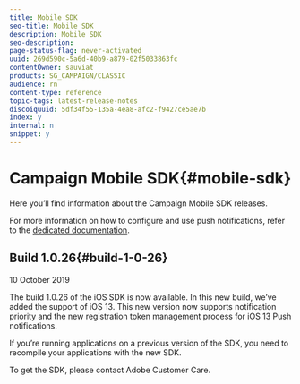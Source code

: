 ```yaml
---
title: Mobile SDK
seo-title: Mobile SDK
description: Mobile SDK
seo-description: 
page-status-flag: never-activated
uuid: 269d590c-5a6d-40b9-a879-02f5033863fc
contentOwner: sauviat
products: SG_CAMPAIGN/CLASSIC
audience: rn
content-type: reference
topic-tags: latest-release-notes
discoiquuid: 5df34f55-135a-4ea8-afc2-f9427ce5ae7b
index: y
internal: n
snippet: y
---
```


# Campaign Mobile SDK{#mobile-sdk}

Here you’ll find information about the Campaign Mobile SDK releases. 



For more information on how to configure and use push notifications, refer to the [dedicated documentation](../../delivery/using/about-mobile-app-channel.md).

## Build 1.0.26{#build-1-0-26}

10 October 2019

The build 1.0.26 of the iOS SDK is now available. In this new build, we’ve added the support of iOS 13. This new version now supports notification priority and the new registration token management process for iOS 13 Push notifications.

If you’re running applications on a previous version of the SDK, you need to recompile your applications with the new SDK. 

To get the SDK, please contact Adobe Customer Care.